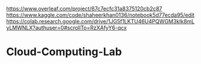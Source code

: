https://www.overleaf.com/project/67c7ecfc31a8375120cb2c87
https://www.kaggle.com/code/shaheerkhan0136/notebook5d77ecda95/edit
https://colab.research.google.com/drive/1JG5f1LKTU46U4PQWGM3kIk8mLyLMWNLX?authuser=0#scrollTo=RzXAfyY6-qcx
# Cloud-Computing-Lab
